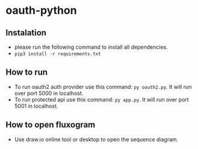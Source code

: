 # oauth-python

## Instalation
- please run the following command to install all dependencies.
- `pip3 install -r requirements.txt`

## How to run
- To run oauth2 auth provider use this command: `py oauth2.py`. It will run over port 5000 in localhost.
- To run protected api use this command: `py app.py`. It will run over port 5001 in localhost.

## How to open fluxogram
- Use draw.io online tool or desktop to open the sequence diagram.
